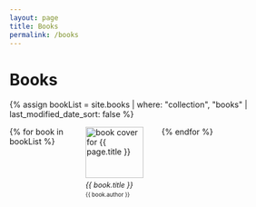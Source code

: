 ```yaml
---
layout: page
title: Books
permalink: /books
---
```


# Books

{% assign bookList = site.books | where: "collection", "books" | last_modified_date_sort: false %}
<div id="books">
  {% for book in bookList %}
    <div class="book-entry">
      <div class="book-image">
        <a class="internal-link" href="/books/{{ book.title | slugify }}"><img class="book-img" src="/assets/book-covers/{{ book.cover }}" alt="book cover for {{ page.title }}"></a>
      </div>
        <p><a class="internal-link internal-link-unstyled" href="/books/{{ book.title | slugify }}"><em>{{ book.title }}</em></a></p>
        <p class="sans"><a class="internal-link internal-link-unstyled" href="/books/{{ book.author_slug }}">{{ book.author }}</a></p>
    </div>
  {% endfor %}
  </div>

<style>
    #books {
      display: grid;
      grid-template-columns: 1fr 1fr 1fr 1fr;
      padding-left: 0;
      grid-gap: 2rem;
      list-style-type: none;
    }

    @media screen and (max-width: 760px) {
      #books {
        grid-template-columns: 1fr 1fr;
        grid-gap: 1rem;
      }
    }

    #books p { 
      font-size: 0.9em;
      line-height: 1.2em;
      margin: 5px 0 0 0;
      padding: 0;
    }

    #books p.sans {
      font-size: 0.7em;
      line-height: 1em;
    }

    #books .book-entry a {
        border-bottom: none;
        background-color: transparent;
        text-decoration: none;
    }

    div.book-image {

    }

     #books img {
      max-width: 400px;
      width:100%;
      object-fit: cover;
    }

    #books div {
      line-height: 1.2;
    }

    @media screen and (max-width: 600px) {
      h1 {
          margin-left: auto;
          text-align: center;
      }

      h2 {
          text-align: center;
      }
    }

    h2:first-of-type {
      margin-top: 3rem;
    }


</style>